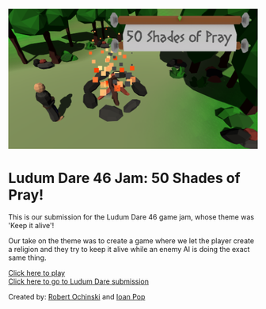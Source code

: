 ![Image of Submission](Static/50ShadesOfPray.PNG)

# Ludum Dare 46 Jam: 50 Shades of Pray!

This is our submission for the Ludum Dare 46 game jam, whose theme was 'Keep it alive'!

Our take on the theme was to create a game where we let the player create a religion and they try to keep it alive while an enemy AI is doing the exact same thing.

[Click here to play](https://ioan-pop.github.io/LD46Jam/)  
[Click here to go to Ludum Dare submission](https://ldjam.com/events/ludum-dare/46/50-shades-of-pray)

Created by: [Robert Ochinski](https://github.com/ochinski) and [Ioan Pop](https://github.com/ioan-pop)
